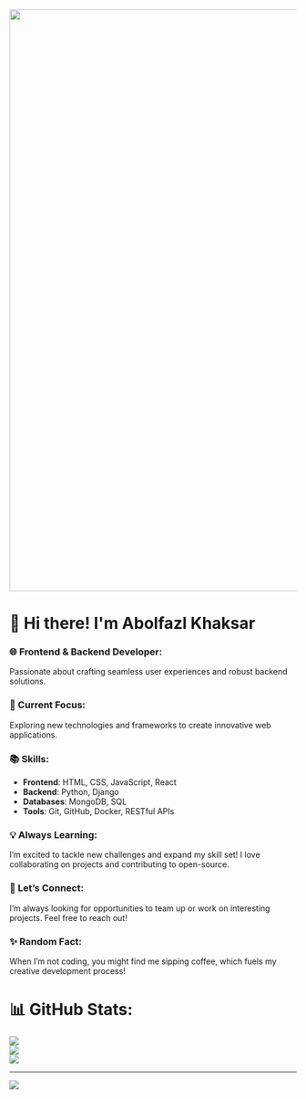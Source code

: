 <img src="https://64.media.tumblr.com/a401eaca1220428dc37379cbd7312e16/tumblr_nv44lndz1l1u6xnmoo1_1280.gif" style="width: 1020px;">

# 👋 Hi there! I'm Abolfazl Khaksar
### 🌐 Frontend & Backend Developer: 
Passionate about crafting seamless user experiences and robust backend solutions.

### 🚀 Current Focus: 

Exploring new technologies and frameworks to create innovative web applications.

### 📚 Skills:

- **Frontend**: HTML, CSS, JavaScript, React
- **Backend**: Python, Django
- **Databases**: MongoDB, SQL
- **Tools**: Git, GitHub, Docker, RESTful APIs
### 💡 Always Learning: 
I’m excited to tackle new challenges and expand my skill set! I love collaborating on projects and contributing to open-source.

### 🤝 Let’s Connect: 
I’m always looking for opportunities to team up or work on interesting projects. Feel free to reach out!

### ✨ Random Fact: 
When I’m not coding, you might find me sipping coffee, which fuels my creative development process!

# 📊 GitHub Stats:
![](https://github-readme-stats.vercel.app/api?username=zer06iix&theme=react&hide_border=true&include_all_commits=false&count_private=false)<br/>
![](https://github-readme-streak-stats.herokuapp.com/?user=zer06iix&theme=react&hide_border=true)<br/>
![](https://github-readme-stats.vercel.app/api/top-langs/?username=zer06iix&theme=react&hide_border=true&include_all_commits=false&count_private=false&layout=compact)

---
[![](https://visitcount.itsvg.in/api?id=zer06iix&label=Profile%20Views&color=6&icon=3&pretty=true)](https://visitcount.itsvg.in)
